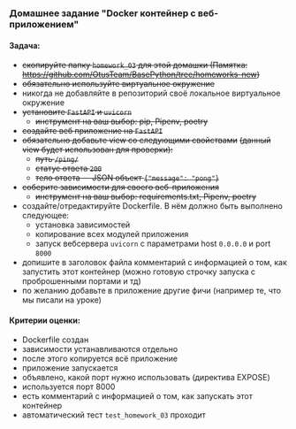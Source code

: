 ### Домашнее задание "Docker контейнер c веб-приложением"
#### Задача:
- ~~скопируйте папку `homework_03` для этой домашки 
  (Памятка: https://github.com/OtusTeam/BasePython/tree/homeworks-new)~~
- ~~обязательно используйте виртуальное окружение~~
- никогда не добавляйте в репозиторий своё локальное виртуальное окружение
- ~~установите `FastAPI` и `uvicorn`~~
    - ~~инструмент на ваш выбор: pip, Pipenv, poetry~~
- ~~создайте веб приложение на `FastAPI`~~
- ~~обязательно добавьте view со следующими свойствами~~
  ~~(данный view будет использован для проверки):~~
    - ~~путь `/ping/`~~
    - ~~статус ответа `200`~~
    - ~~тело ответа — JSON объект `{"message": "pong"}`~~
- ~~соберите зависимости для своего веб-приложения~~
    - ~~инструмент на ваш выбор: requirements.txt, Pipenv, poetry~~
- создайте/отредактируйте Dockerfile. В нём должно быть выполнено следующее:
    - установка зависимостей
    - копирование всех модулей приложения
    - запуск вебсервера `uvicorn` c параметрами host `0.0.0.0` и port `8000`
- допишите в заголовок файла комментарий с информацией о том, как запустить этот контейнер 
  (можно готовую строчку запуска с проброшенными портами и тд)
- по желанию добавьте в приложение другие фичи (например те, что мы писали на уроке)
#### Критерии оценки:
- Dockerfile создан
- зависимости устанавливаются отдельно
- после этого копируется всё приложение
- приложение запускается
- объявлено, какой порт нужно использовать (директива EXPOSE)
- используется порт 8000
- есть комментарий с информацией о том, как запускать этот контейнер
- автоматический тест `test_homework_03` проходит
